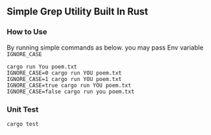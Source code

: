 ## Simple Grep Utility Built In Rust

### How to Use

By running simple commands as below. you may pass Env variable `IGNORE_CASE`

```
cargo run You poem.txt
IGNORE_CASE=0 cargo run YOU poem.txt
IGNORE_CASE=1 cargo run YOU poem.txt
IGNORE_CASE=true cargo run YOU poem.txt
IGNORE_CASE=false cargo run you poem.txt
```

### Unit Test
```
cargo test
```